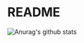 # README

![Anurag's github stats](https://github-readme-stats.vercel.app/api?username=Coconut8201)
